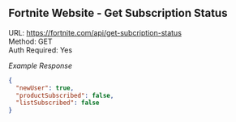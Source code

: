 ## Fortnite Website - Get Subscription Status

URL: https://fortnite.com/api/get-subcription-status \
Method: GET \
Auth Required: Yes

_Example Response_

```json
{
  "newUser": true,
  "productSubscribed": false,
  "listSubscribed": false
}
```